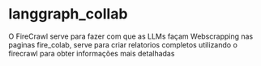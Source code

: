 # langgraph_collab

O FireCrawl serve para fazer com que as LLMs façam Webscrapping nas paginas
fire_colab, serve para criar relatorios completos utilizando o firecrawl para obter informações mais detalhadas
